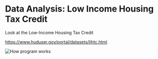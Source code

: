 # Data Analysis: Low Income Housing Tax Credit

Look at the Low-Income Housing Tax Credit

https://www.huduser.gov/portal/datasets/lihtc.html

![How program works](https://www.ihda.org/wp-content/uploads/2015/08/IHDA-Low-Income-Tax-Credit-02-3.jpg)
